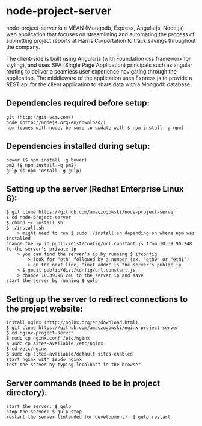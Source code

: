 # node-project-server
node-project-server is a MEAN (Mongodb, Express, Angularjs, Node.js) web application that focuses on streamlining and automating the process of submitting project reports at Harris Corportation to track savings throughout the company.

The client-side is built using Angularjs (with Foundation css framework for styling), and uses SPA (Single Page Application) principals such as angular routing to deliver a seamless user experience navigating through the application. 
The middleware of the application uses Express.js to provide a REST api for the client application to share data with a Mongodb database.

## Dependencies required before setup:
    git (http://git-scm.com/)
    node (http://nodejs.org/en/download/)
    npm (comes with node, be sure to update with $ npm install -g npm)
 
## Dependencies installed during setup:
    bower ($ npm install -g bower)
    pm2 ($ npm install -g pm2)
    gulp ($ npm install -g gulp)
 
## Setting up the server (Redhat Enterprise Linux 6):
    $ git clone https://github.com/amaczugowski/node-project-server
    $ cd node-project-server
    $ chmod +x install.sh
    $ ./install.sh
        > might need to run $ sudo ./install.sh depending on where npm was installed
    change the ip in public/dist/config/url.constant.js from 10.39.96.248 to the server's private ip
        > you can find the server's ip by running $ ifconfig
            > look for "eth" followed by a number (ex. "eth0" or "eth1")
            > on the next line, "inet addr" is the server's public ip
        > $ gedit public/dist/config/url.constant.js
        > change 10.39.96.248 to the server ip and save
    start the server by running $ gulp
 
## Setting up the server to redirect connections to the project website:
    install nginx (http://nginx.org/en/download.html)
    $ git clone https://github.com/amaczugowski/nginx-project-server
    $ cd nginx-project-server
    $ sudo cp nginx.conf /etc/nginx
    $ sudo cp sites-available /etc/nginx
    $ cd /etc/nginx
    $ sudo cp sites-available/default sites-enabled
    start nginx with $sudo nginx
    test the server by typing localhost in the browser
 
## Server commands (need to be in project directory):
    start the server: $ gulp
    stop the server: $ gulp stop
    restart the server (intended for development): $ gulp restart
